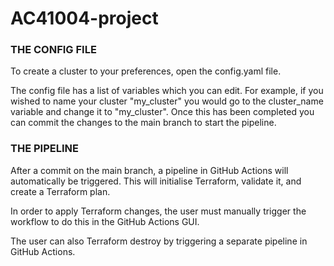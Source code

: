 # AC41004-project

### THE CONFIG FILE

To create a cluster to your preferences, open the config.yaml file.

The config file has a list of variables which you can edit. For example, if you wished to name your cluster "my_cluster" you would go to the cluster_name variable and change it to "my_cluster". Once this has been completed you can commit the changes to the main branch to start the pipeline.

### THE PIPELINE

After a commit on the main branch, a pipeline in GitHub Actions will automatically be triggered. This will initialise Terraform, validate it, and create a Terraform plan.

In order to apply Terraform changes, the user must manually trigger the workflow to do this in the GitHub Actions GUI.

The user can also Terraform destroy by triggering a separate pipeline in GitHub Actions.